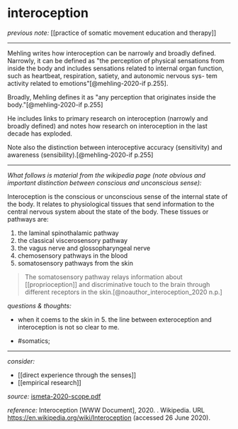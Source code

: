 # interoception

_previous note:_ [[practice of somatic movement education and therapy]]

---

Mehling writes how interoception can be narrowly and broadly defined. Narrowly, it can be defined as "the perception of physical sensations from inside the body and includes sensations related to internal organ function, such as heartbeat, respiration, satiety, and autonomic nervous sys- tem activity related to emotions"[@mehling-2020-if p.255]. 

Broadly, Mehling defines it as "any perception that originates inside the body."[@mehling-2020-if p.255]

He includes links to primary research on interoception (narrowly and broadly defined) and notes how research on interoception in the last decade has exploded.

Note also the distinction between interoceptive accuracy (sensitivity) and awareness (sensibility).[@mehling-2020-if p.255]

---
*What follows is material from the wikipedia page (note obvious and important distinction between conscious and unconscious sense):*

Interoception is the conscious or unconscious sense of the internal state of the body. It relates to physiological tissues that send information to the central nervous system about the state of the body. These tissues or pathways are: 

1. the laminaI spinothalamic pathway
2. the classical viscerosensory pathway
3. the vagus nerve and glossopharyngeal nerve
4. chemosensory pathways in the blood
5. somatosensory pathways from the skin

>The somatosensory pathway relays information about [[proprioception]] and discriminative touch to the brain through different receptors in the skin.[@noauthor_interoception_2020 n.p.]

_questions & thoughts:_

- when it coems to the skin in 5. the line between exteroception and interoception is not so clear to me. 

- #somatics; 

--- 

_consider:_

- [[direct experience through the senses]]
- [[empirical research]]


_source:_ [ismeta-2020-scope.pdf](hook://file/ldd1Q7d9N?p=c2tlbGxpcy9Eb3dubG9hZHM=&n=ismeta-2020-scope.pdf)


_reference:_ Interoception [WWW Document], 2020. . Wikipedia. URL <https://en.wikipedia.org/wiki/Interoception> (accessed 26 June 2020).


